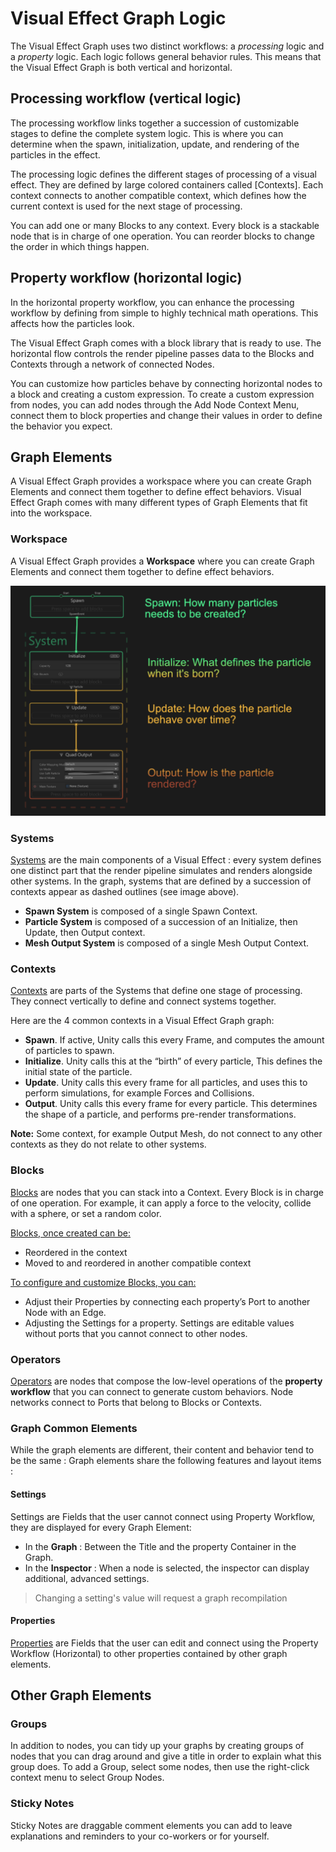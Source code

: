 # Visual Effect Graph Logic
The Visual Effect Graph uses two distinct workflows: a _processing_ logic and a _property_ logic. Each logic follows general behavior rules. This means that the Visual Effect Graph is both vertical and horizontal. 
## Processing workflow (vertical logic)
The processing workflow links together a succession of customizable stages to define the complete system logic. This is where you can determine when the spawn, initialization, update, and rendering of the particles in the effect.

The processing logic defines the different stages of processing of a visual effect. They are defined by large colored containers called [Contexts]. Each context connects to another compatible context, which defines how the current context is used for the next stage of processing.

You can add one or many Blocks to any context. Every block is a stackable node that is in charge of one operation. You can reorder blocks to change the order in which things happen. 
## Property workflow (horizontal logic)
In the horizontal property workflow, you can enhance the processing workflow by defining from simple to highly technical math operations. This affects how the particles look.

The Visual Effect Graph comes with a block library that is ready to use. The horizontal flow controls the render pipeline passes data to the Blocks and Contexts through a network of connected Nodes.


You can customize how particles behave by connecting horizontal nodes to a block and creating a custom expression. 
To create a custom expression from nodes, you can add nodes through the Add Node Context Menu, connect them to block properties and change their values in order to define the behavior you expect.
## Graph Elements

A Visual Effect Graph provides a workspace where you can create Graph Elements and connect them together to define effect behaviors. Visual Effect Graph comes with many different types of Graph Elements that fit into the workspace.

### Workspace

A Visual Effect Graph provides a **Workspace** where you can create Graph Elements and connect them together to define effect behaviors.

![The vertical workflow contains Systems, which then contain Contexts, which then contain Blocks. Together, they determine when something happens during the “lifecycle” of the visual effect.](Images/SystemVisual.png)

### Systems

[Systems](Systems.md) are the main components of a Visual Effect : every system defines one distinct part that the render pipeline simulates and renders alongside other systems. In the graph, systems that are defined by a succession of contexts appear as dashed outlines (see image above).

* **Spawn System** is composed of a single Spawn Context.
* **Particle System** is composed of a succession of an Initialize, then Update, then Output context. 
* **Mesh Output System** is composed of a single Mesh Output Context.

### Contexts
[Contexts](Contexts.md) are parts of the Systems that define one stage of processing. They connect vertically to define and connect systems together.

Here are the 4 common contexts in a Visual Effect Graph graph:

* **Spawn**. If active, Unity calls this every Frame, and computes the amount of particles to spawn.
* **Initialize**. Unity calls this at the “birth” of every particle, This defines the initial state of the particle. 
* **Update**. Unity calls this every frame for all particles, and uses this to perform simulations, for example Forces and Collisions.  
* **Output**. Unity calls this every frame for every particle. This determines the shape of a particle, and performs pre-render transformations.

**Note:** Some context, for example Output Mesh, do not connect to any other contexts as they do not relate to other systems.

### Blocks
[Blocks](Blocks.md) are nodes that you can stack into a Context. Every Block is in charge of one operation. For example, it can apply a force to the velocity, collide with a sphere, or set a random color.

<u>Blocks, once created can be:</u>

* Reordered in the context
* Moved to and reordered in another compatible context

<u>To configure and customize Blocks, you can:</u>


* Adjust their Properties by connecting each property’s Port to another Node with an Edge. 
* Adjusting the Settings for a property. Settings are editable values without ports that you cannot connect to other nodes.
### Operators
[Operators](Operators.md) are nodes that compose the low-level operations of the **property workflow** that you can connect to generate custom behaviors. Node networks connect to Ports that belong to Blocks or Contexts.

### Graph Common Elements

While the graph elements are different, their content and behavior tend to be the same : Graph elements share the following features and layout items :

#### Settings

Settings are Fields that the user cannot connect using Property Workflow,  they are displayed for every Graph Element:

* In the **Graph** : Between the Title and the property Container in the Graph.
* In the **Inspector** : When a node is selected, the inspector can display additional, advanced settings.

> Changing a setting's value will request a graph recompilation

#### Properties

[Properties](Properties.md) are Fields that the user can edit and connect using the Property Workflow (Horizontal) to other properties contained by other graph elements.

## Other Graph Elements

### Groups 

In addition to nodes, you can tidy up your graphs by creating groups of nodes that you can drag around and give a title in order to explain what this group does. To add a Group, select some nodes, then use the right-click context menu to select Group Nodes.

### Sticky Notes

Sticky Notes are draggable comment elements you can add to leave explanations and reminders to your co-workers or for yourself.